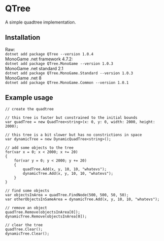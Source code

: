 # QTree
A simple quadtree implementation.  

## Installation

Raw:  
`dotnet add package QTree --version 1.0.4`  
MonoGame .net framework 4.7.2:  
`dotnet add package QTree.MonoGame --version 1.0.3`  
MonoGame .net standard 2.1  
`dotnet add package QTree.MonoGame.Standard --version 1.0.3`  
MonoGame .net 8  
`dotnet add package QTree.MonoGame.Common --version 1.0.1`

## Example usage


    // create the quadtree

    // this tree is faster but constrained to the initial bounds 
    var quadTree = new QuadTree<string>(x: 0, y: 0, width: 2000, height: 2000);

    // this tree is a bit slower but has no constrictions in space
    var dynamicTree = new DynamicQuadTree<string>();
    
    // add some objects to the tree
    for(var x = 0; x < 2000; x += 20)
    {
        for(var y = 0; y < 2000; y += 20)
        {
            quadTree.Add(x, y, 10, 10, "whatevs");
            dynamicTree.Add(x, y, 10, 10, "whatevs");
        }
    }
    
    // find some objects
    var objectsInArea = quadTree.FindNode(500, 500, 50, 50);
    var otherObjectsInSameArea = dynamicTree.Add(x, y, 10, 10, "whatevs");
    
    // remove an object
    quadTree.Remove(objectsInArea[0]);
    dynamicTree.Remove(objectsInArea[0]);
    
    // clear the tree
    quadTree.Clear();
    dynamicTree.Clear();
